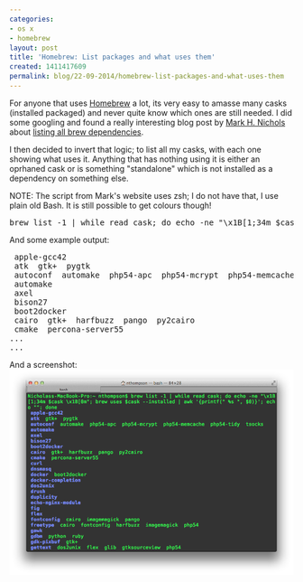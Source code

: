 ```yaml
---
categories:
- os x
- homebrew
layout: post
title: 'Homebrew: List packages and what uses them'
created: 1411417609
permalink: blog/22-09-2014/homebrew-list-packages-and-what-uses-them
---
```

<p>For anyone that uses <a href="http://brew.sh">Homebrew</a> a lot, its very easy to amasse many casks (installed packaged) and never quite know which ones are still needed. I did some googling and found a really interesting blog post by <a href="http://twitter.com/zanshin">Mark H. Nichols</a> about <a href="http://zanshin.net/2014/02/03/how-to-list-brew-dependencies/">listing all brew dependencies</a>.</p><p>I then decided to invert that logic; to list all my casks, with each one showing what uses it. Anything that has nothing using it is either an oprhaned cask or is something "standalone" which is not installed as a dependency on something else.</p><p>NOTE: The script from Mark's website uses zsh; I do not have that, I use plain old Bash. It is still possible to get colours though!</p>
<pre language="bash">
brew list -1 | while read cask; do echo -ne "\x1B[1;34m $cask \x1B[0m"; brew uses $cask --installed | awk '{printf(" %s ", $0)}'; echo ""; done
</pre>
<p>And some example output:</p>
<pre> apple-gcc42 
 atk  gtk+  pygtk 
 autoconf  automake  php54-apc  php54-mcrypt  php54-memcache  php54-tidy  tsocks 
 automake 
 axel 
 bison27 
 boot2docker 
 cairo  gtk+  harfbuzz  pango  py2cairo 
 cmake  percona-server55 
...
...
</pre>
<p>And a screenshot:<br><img alt="Screenshot" src="/sites/thingy-ma-jig.co.uk/files/images/homebrew-list-orphaned-dependencies.png"></p>
